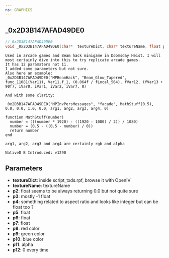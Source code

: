 ```yaml
---
ns: GRAPHICS
---
```

## _0x2D3B147AFAD49DE0

```c
// 0x2D3B147AFAD49DE0
void _0x2D3B147AFAD49DE0(char*  textureDict, char* textureName, float p2, float p3, float p4, float p5, float p6, float p7, int red, int green, int blue, int alpha, BOOL p12);
```

```
Used in arcade games and Beam hack minigame in Doomsday Heist. I will most certainly dive into this to try replicate arcade games.
It has 12 paramaters not 11.
I added some parameters but not sure.
Also here an example:
_0x2D3B147AFAD49DE0("MPBeamHack", "Beam_Glow_Tapered", func_11081(Var11), Var11.f_1, (0.064f / fLocal_564), fVar12, (fVar13 + 90f), iVar0, iVar1, iVar2, iVar7, 0)

And with some clarity:

_0x2D3B147AFAD49DE0("MPInvPersMessages", "facade", MathStuff(0.5), 0.0, 0.0, 1.0, 0.0, arg1, arg2, arg3, arg4, 0)

function MathStuff(number)
  number = (((number * 1920) - ((1920 - 1080) / 2)) / 1080)
  number = (0.5 - ((0.5 - number) / 0))
  return number
end

arg1, arg2, arg3 and arg4 are certainly rgb and alpha

NativeD B Introduced: v1290
```

## Parameters
* **textureDict**: inside script_txds.rpf, browse it with OpenIV
* **textureName**: textureName
* **p2**: float seems to be always returning 0.0 but not quite sure
* **p3**: mostly -1 float
* **p4**: something related to aspect ratio and looks like integer but can be float too ?
* **p5**: float
* **p6**: float
* **p7**: float
* **p8**: red color
* **p9**: green color
* **p10**: blue color
* **p11**: alpha
* **p12**: 0 every time
